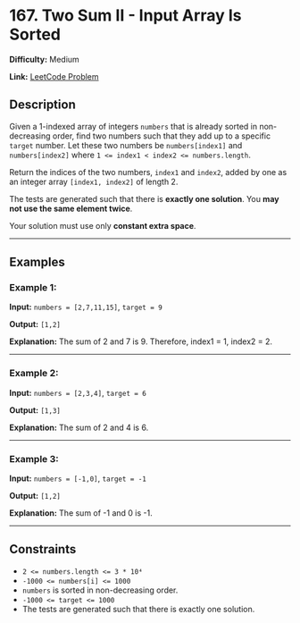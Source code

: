 # 167. Two Sum II - Input Array Is Sorted

**Difficulty:** Medium

**Link:** [LeetCode Problem](https://leetcode.com/problems/two-sum-ii-input-array-is-sorted/)

## Description

Given a 1-indexed array of integers `numbers` that is already sorted in non-decreasing order, find two numbers such that they add up to a specific `target` number. Let these two numbers be `numbers[index1]` and `numbers[index2]` where `1 <= index1 < index2 <= numbers.length`.

Return the indices of the two numbers, `index1` and `index2`, added by one as an integer array `[index1, index2]` of length 2.

The tests are generated such that there is **exactly one solution**.
You **may not use the same element twice**.

Your solution must use only **constant extra space**.

---

## Examples

### Example 1:

**Input:**
`numbers = [2,7,11,15]`, `target = 9`

**Output:**
`[1,2]`

**Explanation:** The sum of 2 and 7 is 9. Therefore, index1 = 1, index2 = 2.

---

### Example 2:

**Input:**
`numbers = [2,3,4]`, `target = 6`

**Output:**
`[1,3]`

**Explanation:** The sum of 2 and 4 is 6.

---

### Example 3:

**Input:**
`numbers = [-1,0]`, `target = -1`

**Output:**
`[1,2]`

**Explanation:** The sum of -1 and 0 is -1.

---

## Constraints

- `2 <= numbers.length <= 3 * 10⁴`
- `-1000 <= numbers[i] <= 1000`
- `numbers` is sorted in non-decreasing order.
- `-1000 <= target <= 1000`
- The tests are generated such that there is exactly one solution.
